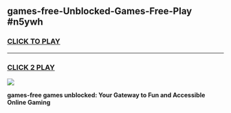 
## games-free-Unblocked-Games-Free-Play #n5ywh
<h3>
<a href="https://us.freeplayer.one?title=games-free&ref=9M">CLICK TO PLAY</a></h3>
<hr>

<h3>
<a href="https://us.freeplayer.one?title=games-free&ref=9M">CLICK 2 PLAY</a>
  
</h3>

<a href="https://us.freeplayer.one?title=games-free&ref=9M"><img src="https://clearcache.store/games.png"></a>


**games-free games unblocked: Your Gateway to Fun and Accessible Online Gaming**
